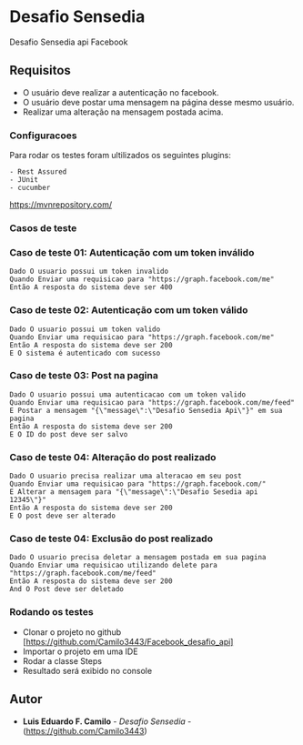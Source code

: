 # Desafio Sensedia

Desafio Sensedia api Facebook

## Requisitos

 - O usuário deve realizar a autenticação no facebook.
 - O usuário deve postar uma mensagem na página desse mesmo usuário.
 - Realizar uma alteração na mensagem postada acima.

### Configuracoes
Para rodar os testes foram ultilizados os seguintes plugins:

    - Rest Assured
    - JUnit
    - cucumber

https://mvnrepository.com/

### Casos de teste

### Caso de teste 01: Autenticação com um token inválido
    Dado O usuario possui um token invalido
    Quando Enviar uma requisicao para "https://graph.facebook.com/me"
    Então A resposta do sistema deve ser 400

### Caso de teste 02: Autenticação com um token válido
    Dado O usuario possui um token valido
    Quando Enviar uma requisicao para "https://graph.facebook.com/me"
    Então A resposta do sistema deve ser 200
    E O sistema é autenticado com sucesso

### Caso de teste 03: Post na pagina
    Dado O usuario possui uma autenticacao com um token valido
    Quando Enviar uma requisicao para "https://graph.facebook.com/me/feed"
    E Postar a mensagem "{\"message\":\"Desafio Sensedia Api\"}" em sua pagina
    Então A resposta do sistema deve ser 200
    E O ID do post deve ser salvo


### Caso de teste 04: Alteração do post realizado
    Dado O usuario precisa realizar uma alteracao em seu post
    Quando Enviar uma requisicao para "https://graph.facebook.com/"
    E Alterar a mensagem para "{\"message\":\"Desafio Sesedia api 12345\"}"
    Então A resposta do sistema deve ser 200
    E O post deve ser alterado

### Caso de teste 04: Exclusão do post realizado
    Dado O usuario precisa deletar a mensagem postada em sua pagina
    Quando Enviar uma requisicao utilizando delete para "https://graph.facebook.com/me/feed"
    Então A resposta do sistema deve ser 200
    And O Post deve ser deletado


### Rodando os testes

- Clonar o projeto no github [https://github.com/Camilo3443/Facebook_desafio_api]
- Importar o projeto em uma IDE
- Rodar a classe Steps
- Resultado será exibido no console



## Autor

* **Luis Eduardo F. Camilo** - *Desafio Sensedia* - (https://github.com/Camilo3443)

